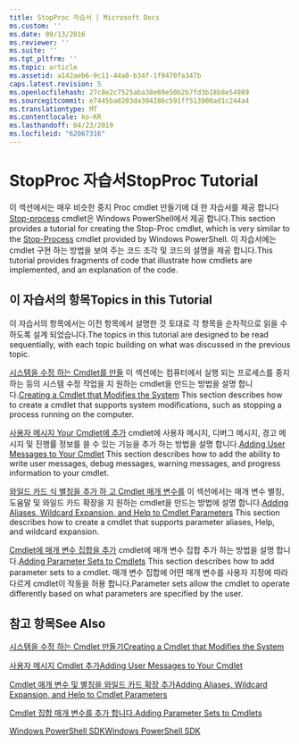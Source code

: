 ```yaml
---
title: StopProc 자습서 | Microsoft Docs
ms.custom: ''
ms.date: 09/13/2016
ms.reviewer: ''
ms.suite: ''
ms.tgt_pltfrm: ''
ms.topic: article
ms.assetid: a142aeb6-9c11-44a0-b34f-1f9470fa347b
caps.latest.revision: 5
ms.openlocfilehash: 27c8e2c7525aba38e69e50b2b7fd3b18b8e54989
ms.sourcegitcommit: e7445ba8203da304286c591ff513900ad1c244a4
ms.translationtype: MT
ms.contentlocale: ko-KR
ms.lasthandoff: 04/23/2019
ms.locfileid: "62067316"
---
```

# <a name="stopproc-tutorial"></a><span data-ttu-id="3aa55-102">StopProc 자습서</span><span class="sxs-lookup"><span data-stu-id="3aa55-102">StopProc Tutorial</span></span>

<span data-ttu-id="3aa55-103">이 섹션에서는 매우 비슷한 중지 Proc cmdlet 만들기에 대 한 자습서를 제공 합니다 [Stop-process](/powershell/module/Microsoft.PowerShell.Management/Stop-Process) cmdlet은 Windows PowerShell에서 제공 합니다.</span><span class="sxs-lookup"><span data-stu-id="3aa55-103">This section provides a tutorial for creating the Stop-Proc cmdlet, which is very similar to the [Stop-Process](/powershell/module/Microsoft.PowerShell.Management/Stop-Process) cmdlet provided by Windows PowerShell.</span></span> <span data-ttu-id="3aa55-104">이 자습서에는 cmdlet 구현 하는 방법을 보여 주는 코드 조각 및 코드의 설명을 제공 합니다.</span><span class="sxs-lookup"><span data-stu-id="3aa55-104">This tutorial provides fragments of code that illustrate how cmdlets are implemented, and an explanation of the code.</span></span>

## <a name="topics-in-this-tutorial"></a><span data-ttu-id="3aa55-105">이 자습서의 항목</span><span class="sxs-lookup"><span data-stu-id="3aa55-105">Topics in this Tutorial</span></span>

<span data-ttu-id="3aa55-106">이 자습서의 항목에서는 이전 항목에서 설명한 것 토대로 각 항목을 순차적으로 읽을 수 하도록 설계 되었습니다.</span><span class="sxs-lookup"><span data-stu-id="3aa55-106">The topics in this tutorial are designed to be read sequentially, with each topic building on what was discussed in the previous topic.</span></span>

<span data-ttu-id="3aa55-107">[시스템을 수정 하는 Cmdlet를 만들](./creating-a-cmdlet-that-modifies-the-system.md) 이 섹션에는 컴퓨터에서 실행 되는 프로세스를 중지 하는 등의 시스템 수정 작업을 지 원하는 cmdlet을 만드는 방법을 설명 합니다.</span><span class="sxs-lookup"><span data-stu-id="3aa55-107">[Creating a Cmdlet that Modifies the System](./creating-a-cmdlet-that-modifies-the-system.md) This section describes how to create a cmdlet that supports system modifications, such as stopping a process running on the computer.</span></span>

<span data-ttu-id="3aa55-108">[사용자 메시지 Your Cmdlet에 추가](./adding-user-messages-to-your-cmdlet.md) cmdlet에 사용자 메시지, 디버그 메시지, 경고 메시지 및 진행률 정보를 쓸 수 있는 기능을 추가 하는 방법을 설명 합니다.</span><span class="sxs-lookup"><span data-stu-id="3aa55-108">[Adding User Messages to Your Cmdlet](./adding-user-messages-to-your-cmdlet.md) This section describes how to add the ability to write user messages, debug messages, warning messages, and progress information to your cmdlet.</span></span>

<span data-ttu-id="3aa55-109">[와일드 카드 식 별칭을 추가 하 고 Cmdlet 매개 변수를](./adding-aliases-wildcard-expansion-and-help-to-cmdlet-parameters.md) 이 섹션에서는 매개 변수 별칭, 도움말 및 와일드 카드 확장을 지 원하는 cmdlet을 만드는 방법에 설명 합니다.</span><span class="sxs-lookup"><span data-stu-id="3aa55-109">[Adding Aliases, Wildcard Expansion, and Help to Cmdlet Parameters](./adding-aliases-wildcard-expansion-and-help-to-cmdlet-parameters.md) This section describes how to create a cmdlet that supports parameter aliases, Help, and wildcard expansion.</span></span>

<span data-ttu-id="3aa55-110">[Cmdlet에 매개 변수 집합을 추가](./adding-parameter-sets-to-a-cmdlet.md) cmdlet에 매개 변수 집합 추가 하는 방법을 설명 합니다.</span><span class="sxs-lookup"><span data-stu-id="3aa55-110">[Adding Parameter Sets to Cmdlets](./adding-parameter-sets-to-a-cmdlet.md) This section describes how to add parameter sets to a cmdlet.</span></span> <span data-ttu-id="3aa55-111">매개 변수 집합에 어떤 매개 변수를 사용자 지정에 따라 다르게 cmdlet이 작동을 허용 합니다.</span><span class="sxs-lookup"><span data-stu-id="3aa55-111">Parameter sets allow the cmdlet to operate differently based on what parameters are specified by the user.</span></span>

## <a name="see-also"></a><span data-ttu-id="3aa55-112">참고 항목</span><span class="sxs-lookup"><span data-stu-id="3aa55-112">See Also</span></span>

[<span data-ttu-id="3aa55-113">시스템을 수정 하는 Cmdlet 만들기</span><span class="sxs-lookup"><span data-stu-id="3aa55-113">Creating a Cmdlet that Modifies the System</span></span>](./creating-a-cmdlet-that-modifies-the-system.md)

[<span data-ttu-id="3aa55-114">사용자 메시지 Cmdlet 추가</span><span class="sxs-lookup"><span data-stu-id="3aa55-114">Adding User Messages to Your Cmdlet</span></span>](./adding-user-messages-to-your-cmdlet.md)

[<span data-ttu-id="3aa55-115">Cmdlet 매개 변수 및 별칭을 와일드 카드 확장 추가</span><span class="sxs-lookup"><span data-stu-id="3aa55-115">Adding Aliases, Wildcard Expansion, and Help to Cmdlet Parameters</span></span>](./adding-aliases-wildcard-expansion-and-help-to-cmdlet-parameters.md)

[<span data-ttu-id="3aa55-116">Cmdlet 집합 매개 변수를 추가 합니다.</span><span class="sxs-lookup"><span data-stu-id="3aa55-116">Adding Parameter Sets to Cmdlets</span></span>](./adding-parameter-sets-to-a-cmdlet.md)

[<span data-ttu-id="3aa55-117">Windows PowerShell SDK</span><span class="sxs-lookup"><span data-stu-id="3aa55-117">Windows PowerShell SDK</span></span>](../windows-powershell-reference.md)
